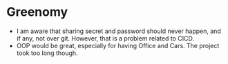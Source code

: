 # Greenomy

* I am aware that sharing secret and password should never happen, and if any, not over git. However, that is a problem related to CICD.
* OOP would be great, especially for having Office and Cars. The project took too long though.